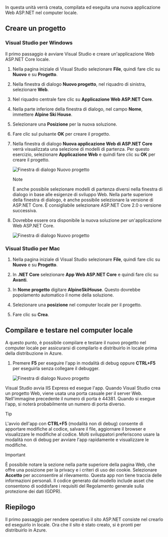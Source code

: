 In questa unità verrà creata, compilata ed eseguita una nuova applicazione Web ASP.NET nel computer locale.

## <a name="create-a-project"></a>Creare un progetto

### <a name="visual-studio-for-windows"></a>Visual Studio per Windows

Il primo passaggio è avviare Visual Studio e creare un'applicazione Web ASP.NET Core locale.

1. Nella pagina iniziale di Visual Studio selezionare **File**, quindi fare clic su **Nuovo** e su **Progetto**.

1. Nella finestra di dialogo **Nuovo progetto**, nel riquadro di sinistra, selezionare **Web**.

1. Nel riquadro centrale fare clic su **Applicazione Web ASP.NET Core**.

1. Nella parte inferiore della finestra di dialogo, nel campo **Nome**, immettere **Alpine Ski House**.

1. Selezionare una **Posizione** per la nuova soluzione.

1. Fare clic sul pulsante **OK** per creare il progetto.

1. Nella finestra di dialogo **Nuova applicazione Web di ASP.NET Core** verrà visualizzata una selezione di modelli di partenza. Per questo esercizio, selezionare **Applicazione Web** e quindi fare clic su **OK** per creare il progetto.

    ![Finestra di dialogo Nuovo progetto](../media-draft/3-aspnet-templates.png)

    > [!NOTE]
    > È anche possibile selezionare modelli di partenza diversi nella finestra di dialogo in base alle esigenze di sviluppo Web. Nella parte superiore della finestra di dialogo, è anche possibile selezionare la versione di ASP.NET Core. È consigliabile selezionare ASP.NET Core 2.0 o versione successiva.

1. Dovrebbe essere ora disponibile la nuova soluzione per un'applicazione Web ASP.NET Core.

    ![Finestra di dialogo Nuovo progetto](../media-draft/3-new-solution.png)

### <a name="visual-studio-mac"></a>Visual Studio per Mac

1. Nella pagina iniziale di Visual Studio selezionare **File**, quindi fare clic su **Nuovo** e su **Progetto**.

1. In **.NET Core** selezionare **App Web ASP.NET Core** e quindi fare clic su **Avanti**.

1. In **Nome progetto** digitare **AlpineSkiHouse**. Questo dovrebbe popolamento automatico il nome della soluzione.

1. Selezionare una **posizione** nel computer locale per il progetto.

1. Fare clic su **Crea**.

## <a name="build-and-test-on-your-local-machine"></a>Compilare e testare nel computer locale

A questo punto, è possibile compilare e testare il nuovo progetto nel computer locale per assicurarsi di compilarlo e distribuirlo in locale prima della distribuzione in Azure.

1. Premere **F5** per eseguire l'app in modalità di debug oppure **CTRL+F5** per eseguirla senza collegare il debugger.

    ![Finestra di dialogo Nuovo progetto](../media-draft/3-webapp-launch.png)

Visual Studio avvia IIS Express ed esegue l'app. Quando Visual Studio crea un progetto Web, viene usata una porta casuale per il server Web. Nell'immagine precedente il numero di porta è 44381. Quando si esegue l'app, si noterà probabilmente un numero di porta diverso.

> [!TIP]
> L'avvio dell'app con **CTRL+F5** (modalità non di debug) consente di apportare modifiche al codice, salvare il file, aggiornare il browser e visualizzare le modifiche al codice. Molti sviluppatori preferiscono usare la modalità non di debug per avviare l'app rapidamente e visualizzare le modifiche.

> [!IMPORTANT]
> È possibile notare la sezione nella parte superiore della pagina Web, che offre una posizione per la privacy e i criteri di uso dei cookie. Selezionare **Accetto** per acconsentire al rilevamento. Questa app non tiene traccia delle informazioni personali. Il codice generato dal modello include asset che consentono di soddisfare i requisiti del Regolamento generale sulla protezione dei dati (GDPR).

## <a name="summary"></a>Riepilogo

Il primo passaggio per rendere operativo il sito ASP.NET consiste nel crearlo ed eseguirlo in locale. Ora che il sito è stato creato, si è pronti per distribuirlo in Azure.

